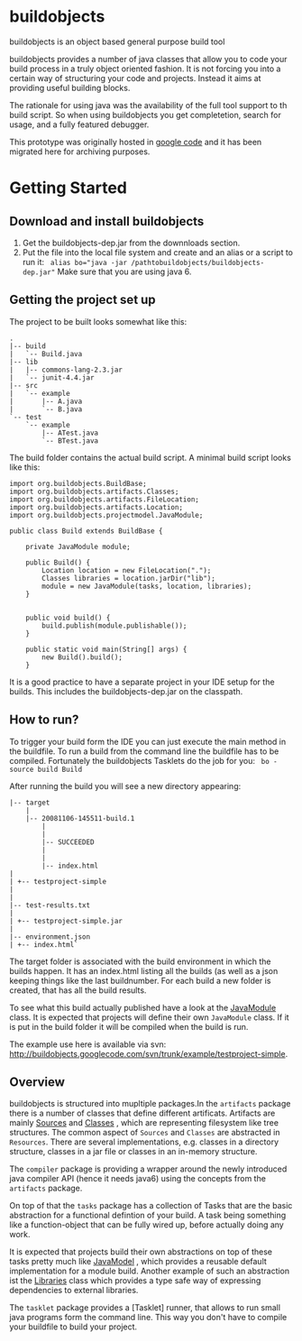 # buildobjects



buildobjects is an object based general purpose build tool

buildobjects provides a number of java classes that allow you to code your build process in a truly object oriented fashion. It is not forcing you into a certain way of structuring your code and projects. Instead it aims at providing useful building blocks.

The rationale for using java was the availability of the full tool support to th build script. So when using buildobjects you get completetion, search for usage, and a fully featured debugger.

This prototype was originally hosted in [google code](https://code.google.com/archive/p/buildobjects/) 
and it has been migrated here for archiving purposes.

Getting Started
===============

Download and install buildobjects
---------------------------------

1. Get the buildobjects-dep.jar from the downnloads section.
2. Put the file into the local file system and create and an alias or a script to run it:
   ` alias bo="java -jar /pathtobuildobjects/buildobjects-dep.jar"`
   Make sure that you are using java 6.

Getting the project set up
--------------------------

The project to be built looks somewhat like this:

~~~
.
|-- build
|   `-- Build.java
|-- lib
|   |-- commons-lang-2.3.jar
|   `-- junit-4.4.jar
|-- src
|   `-- example
|       |-- A.java
|       `-- B.java
`-- test
    `-- example
        |-- ATest.java
        `-- BTest.java

~~~

The build folder contains the actual build script. A minimal build script looks like this: 
~~~
import org.buildobjects.BuildBase; 
import org.buildobjects.artifacts.Classes; 
import org.buildobjects.artifacts.FileLocation;
import org.buildobjects.artifacts.Location;
import org.buildobjects.projectmodel.JavaModule;

public class Build extends BuildBase {

    private JavaModule module;

    public Build() {
        Location location = new FileLocation(".");
        Classes libraries = location.jarDir("lib");
        module = new JavaModule(tasks, location, libraries);
    }


    public void build() {        
        build.publish(module.publishable());
    }

    public static void main(String[] args) {
        new Build().build();
    }
~~~

It is a good practice to have a separate project in your IDE setup for the builds. This includes the
buildobjects-dep.jar on the classpath.

How to run?
-----------

To trigger your build form the IDE you can just execute the main method in the buildfile. To run a build from the
command line the buildfile has to be compiled. Fortunately the buildobjects Tasklets do the job for
you: ` bo -source build Build`

After running the build you will see a new directory appearing:
~~~
|-- target 
    | 
    |-- 20081106-145511-build.1 
        | 
        | 
        |-- SUCCEEDED 
        | 
        | 
        |-- index.html 
| 
| +-- testproject-simple 
| 
| 
|-- test-results.txt 
| 
| +-- testproject-simple.jar 
| 
|-- environment.json 
| +-- index.html`
~~~
The target folder is associated with the build environment in which the builds happen. It has an index.html listing all
the builds (as well as a json keeping things like the last buildnumber. For each build a new folder is created, that has
all the build results.

To see what this build actually published have a look at the
[JavaModule](http://code.google.com/p/buildobjects/source/browse/trunk/core/src/org/buildobjects/projectmodel/JavaModule.java)
class. It is expected that projects will define their own `JavaModule`
class. If it is put in the build folder it will be compiled when the build is run.

The example use here is available via svn:
<http://buildobjects.googlecode.com/svn/trunk/example/testproject-simple>.


## Overview 

buildobjects is structured into mupltiple packages.In the `artifacts` package there is a number of classes that define
different artificats. Artifacts are
mainly [Sources](core/src/org/buildobjects/artifacts/Sources.java)
and [Classes](core/src/org/buildobjects/artifacts/Classes.java)
, which are representing filesystem like tree structures. The common aspect of `Sources` and `Classes` are abstracted
in `Resources`. There are several implementations, e.g. classes in a directory structure, classes in a jar file or
classes in an in-memory structure.

The `compiler` package is providing a wrapper around the newly introduced java compiler API (hence it needs java6) using
the concepts from the `artifacts` package.

On top of that the `tasks` package has a collection of Tasks that are the basic abstraction for a functional defintion
of your build. A task being something like a function-object that can be fully wired up, before actually doing any work.

It is expected that projects build their own abstractions on top of these tasks pretty much
like [JavaModel](core/src/org/buildobjects/projectmodel/JavaModule.java)
, which provides a reusable default implementation for a module build. Another example of such an abstraction ist
the [Libraries](core/src/org/buildobjects/projectmodel/Libraries.java)
class which provides a type safe way of expressing dependencies to external libraries.

The `tasklet` package provides a [Tasklet] runner, that allows to run small java programs form the command line. This
way you don't have to compile your buildfile to build your project.
